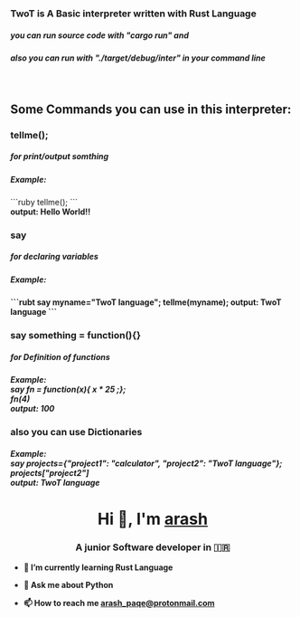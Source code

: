 <h3>TwoT is A Basic interpreter written with Rust Language</h3>

<h5>you can run source code with "cargo run" and</h5>
<h5>also you can run with "./target/debug/inter" in your command line</h5><br>
<h2>Some Commands you can use in this interpreter: </h2>
<h3>tellme();</h3>
<h5>for print/output somthing</h5>
<h5>Example: </h5>
   ```ruby
   tellme();
  ```
  <b><br>output: Hello World!!

<h3>say</h3>
<h5>for declaring variables</h5>
<h5>Example:</h5>
```rubt
      say myname="TwoT language";
      tellme(myname);
      output: TwoT language
```

<h3>say something = function(){}</h3>
<h5>for Definition of functions</h5>
<h5>Example:<br> <b>say fn = function(x){ x * 25 ;};<b><br>fn(4)<br>output: 100</h5>

<h3>also you can use Dictionaries</h3>

<h5>Example:<br> <b>say projects={"project1": "calculator", "project2": "TwoT language"};<b><br><b>projects["project2"]<b><br>output: TwoT language</h5>

<h1 align="center">Hi 👋, I'm <a href="https://github.com/arashPQ" target="blank">
arash</a></h1>
<h3 align="center">A junior Software developer in &#127470&#127479 </h3>


- 🌱 I’m currently learning Rust Language

- 💬 Ask me about **Python**

- 📫 How to reach me **arash_paqe@protonmail.com**

